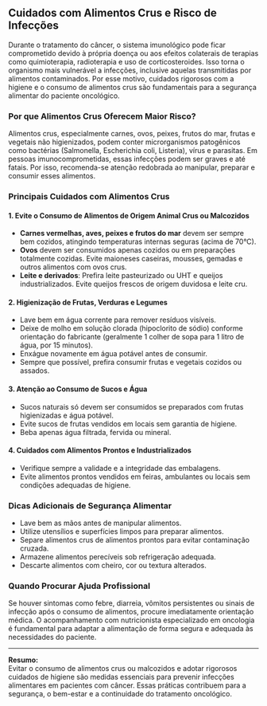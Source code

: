 
## Cuidados com Alimentos Crus e Risco de Infecções

Durante o tratamento do câncer, o sistema imunológico pode ficar comprometido devido à própria doença ou aos efeitos colaterais de terapias como quimioterapia, radioterapia e uso de corticosteroides. Isso torna o organismo mais vulnerável a infecções, inclusive aquelas transmitidas por alimentos contaminados. Por esse motivo, cuidados rigorosos com a higiene e o consumo de alimentos crus são fundamentais para a segurança alimentar do paciente oncológico.

### Por que Alimentos Crus Oferecem Maior Risco?

Alimentos crus, especialmente carnes, ovos, peixes, frutos do mar, frutas e vegetais não higienizados, podem conter microrganismos patogênicos como bactérias (Salmonella, Escherichia coli, Listeria), vírus e parasitas. Em pessoas imunocomprometidas, essas infecções podem ser graves e até fatais. Por isso, recomenda-se atenção redobrada ao manipular, preparar e consumir esses alimentos.

### Principais Cuidados com Alimentos Crus

#### 1. **Evite o Consumo de Alimentos de Origem Animal Crus ou Malcozidos**
- **Carnes vermelhas, aves, peixes e frutos do mar** devem ser sempre bem cozidos, atingindo temperaturas internas seguras (acima de 70°C).
- **Ovos** devem ser consumidos apenas cozidos ou em preparações totalmente cozidas. Evite maioneses caseiras, mousses, gemadas e outros alimentos com ovos crus.
- **Leite e derivados**: Prefira leite pasteurizado ou UHT e queijos industrializados. Evite queijos frescos de origem duvidosa e leite cru.

#### 2. **Higienização de Frutas, Verduras e Legumes**
- Lave bem em água corrente para remover resíduos visíveis.
- Deixe de molho em solução clorada (hipoclorito de sódio) conforme orientação do fabricante (geralmente 1 colher de sopa para 1 litro de água, por 15 minutos).
- Enxágue novamente em água potável antes de consumir.
- Sempre que possível, prefira consumir frutas e vegetais cozidos ou assados.

#### 3. **Atenção ao Consumo de Sucos e Água**
- Sucos naturais só devem ser consumidos se preparados com frutas higienizadas e água potável.
- Evite sucos de frutas vendidos em locais sem garantia de higiene.
- Beba apenas água filtrada, fervida ou mineral.

#### 4. **Cuidados com Alimentos Prontos e Industrializados**
- Verifique sempre a validade e a integridade das embalagens.
- Evite alimentos prontos vendidos em feiras, ambulantes ou locais sem condições adequadas de higiene.

### Dicas Adicionais de Segurança Alimentar

- Lave bem as mãos antes de manipular alimentos.
- Utilize utensílios e superfícies limpos para preparar alimentos.
- Separe alimentos crus de alimentos prontos para evitar contaminação cruzada.
- Armazene alimentos perecíveis sob refrigeração adequada.
- Descarte alimentos com cheiro, cor ou textura alterados.

### Quando Procurar Ajuda Profissional

Se houver sintomas como febre, diarreia, vômitos persistentes ou sinais de infecção após o consumo de alimentos, procure imediatamente orientação médica. O acompanhamento com nutricionista especializado em oncologia é fundamental para adaptar a alimentação de forma segura e adequada às necessidades do paciente.

---

**Resumo:**  
Evitar o consumo de alimentos crus ou malcozidos e adotar rigorosos cuidados de higiene são medidas essenciais para prevenir infecções alimentares em pacientes com câncer. Essas práticas contribuem para a segurança, o bem-estar e a continuidade do tratamento oncológico.
```
